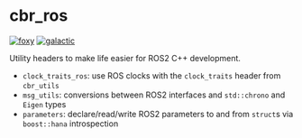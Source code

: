 # cbr_ros

[![foxy](https://github.com/yamaha-bps/cbr_ros/actions/workflows/foxy.yml/badge.svg)](https://github.com/yamaha-bps/cbr_ros/actions/workflows/foxy.yml) [![galactic](https://github.com/yamaha-bps/cbr_ros/actions/workflows/galactic.yml/badge.svg)](https://github.com/yamaha-bps/cbr_ros/actions/workflows/galactic.yml)

Utility headers to make life easier for ROS2 C++ development.

* ```clock_traits_ros```: use ROS clocks with the ```clock_traits``` header from ```cbr_utils```
* ```msg_utils```: conversions between ROS2 interfaces and ```std::chrono``` and ```Eigen``` types
* ```parameters```: declare/read/write ROS2 parameters to and from ```struct```s via ```boost::hana``` introspection

